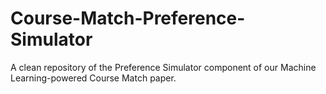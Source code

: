 # Course-Match-Preference-Simulator
A clean repository of the Preference Simulator component of our Machine Learning-powered Course Match paper. 
